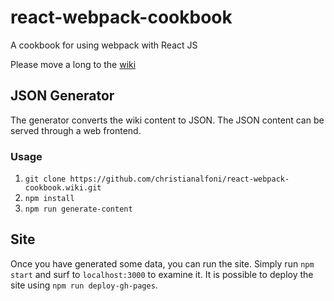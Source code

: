 # react-webpack-cookbook
A cookbook for using webpack with React JS

Please move a long to the [wiki](https://github.com/christianalfoni/react-webpack-cookbook/wiki)

## JSON Generator

The generator converts the wiki content to JSON. The JSON content can be served through a web frontend.

### Usage

1. `git clone https://github.com/christianalfoni/react-webpack-cookbook.wiki.git`
2. `npm install`
3. `npm run generate-content`

## Site

Once you have generated some data, you can run the site. Simply run `npm start` and surf to `localhost:3000` to examine it. It is possible to deploy the site using `npm run deploy-gh-pages`.
